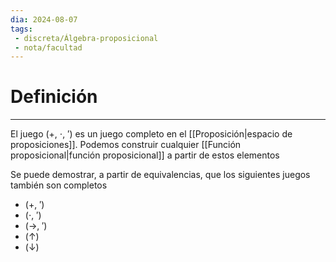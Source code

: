 ```yaml
---
dia: 2024-08-07
tags: 
 - discreta/Álgebra-proposicional
 - nota/facultad
---
```

# Definición
---
El juego $(+,~\cdot,~')$ es un juego completo en el [[Proposición|espacio de proposiciones]]. Podemos construir cualquier [[Función proposicional|función proposicional]] a partir de estos elementos

Se puede demostrar, a partir de equivalencias, que los siguientes juegos también son completos

* $(+,~')$
* $(\cdot,~')$
* $(\to,~')$
* $(\uparrow)$
* $(\downarrow)$